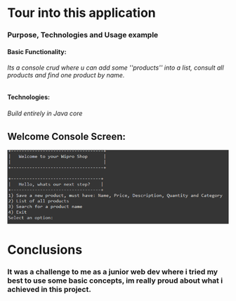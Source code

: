 #                                                                        Tour into this application 
###                                                             Purpose, Technologies and Usage example



#### Basic Functionality:
###### Its a console crud where u can add some ''products'' into a list,  consult all products and find one product by name.



#### Technologies:
###### Build entirely in Java core

## Welcome Console Screen:
![console pic](https://github.com/ryxandy/CRUD-console/blob/main/log.PNG)



# Conclusions
### It was a challenge to me as a junior web dev where i tried my best to use some basic concepts, im really proud about what i achieved in this project.


